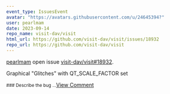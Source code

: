 ```yaml
---
event_type: IssuesEvent
avatar: "https://avatars.githubusercontent.com/u/24645394?"
user: pearlmam
date: 2023-09-14
repo_name: visit-dav/visit
html_url: https://github.com/visit-dav/visit/issues/18932
repo_url: https://github.com/visit-dav/visit
---
```


<a href='https://github.com/pearlmam' target='_blank'>pearlmam</a> open issue <a href='https://github.com/visit-dav/visit/issues/18932' target='_blank'>visit-dav/visit#18932</a>.

<p>Graphical "Glitches" with QT_SCALE_FACTOR set</p><small>### Describe the bug...</small><a href='https://github.com/visit-dav/visit/issues/18932' target='_blank'>View Comment</a>